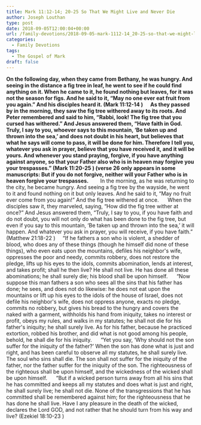 ```yaml
---
title: Mark 11:12-14; 20-25 So That We Might Live and Never Die
author: Joseph Louthan
type: post
date: 2018-09-05T12:00:04+00:00
url: /family-devotions/2018-09-05-mark-1112-14_20-25-so-that-we-might-liv.md/
categories:
  - Family Devotions
tags:
  - The Gospel of Mark
draft: false
---
```

**On the following day, when they came from Bethany, he was hungry. And seeing in the distance a fig tree in leaf, he went to see if he could find anything on it. When he came to it, he found nothing but leaves, for it was not the season for figs. And he said to it, “May no one ever eat fruit from you again.” And his disciples heard it.
(Mark 11:12-14 )
     As they passed by in the morning, they saw the fig tree withered away to its roots. And Peter remembered and said to him, “Rabbi, look! The fig tree that you cursed has withered.” And Jesus answered them, “Have faith in God. Truly, I say to you, whoever says to this mountain, ‘Be taken up and thrown into the sea,’ and does not doubt in his heart, but believes that what he says will come to pass, it will be done for him. Therefore I tell you, whatever you ask in prayer, believe that you have received it, and it will be yours. And whenever you stand praying, forgive, if you have anything against anyone, so that your Father also who is in heaven may forgive you your trespasses.”
(Mark 11:20-25 ) (verse 26 only appears in some manuscripts: But if you do not forgive, neither will your Father who is in heaven forgive your trespasses.**
 
     In the morning, as he was returning to the city, he became hungry. And seeing a fig tree by the wayside, he went to it and found nothing on it but only leaves. And he said to it, “May no fruit ever come from you again!” And the fig tree withered at once.
     When the disciples saw it, they marveled, saying, “How did the fig tree wither at once?” And Jesus answered them, “Truly, I say to you, if you have faith and do not doubt, you will not only do what has been done to the fig tree, but even if you say to this mountain, ‘Be taken up and thrown into the sea,’ it will happen. And whatever you ask in prayer, you will receive, if you have faith.”
(Matthew 21:18-22 )     “If he fathers a son who is violent, a shedder of blood, who does any of these things (though he himself did none of these things), who even eats upon the mountains, defiles his neighbor's wife, oppresses the poor and needy, commits robbery, does not restore the pledge, lifts up his eyes to the idols, commits abomination, lends at interest, and takes profit; shall he then live? He shall not live. He has done all these abominations; he shall surely die; his blood shall be upon himself.
     “Now suppose this man fathers a son who sees all the sins that his father has done; he sees, and does not do likewise: he does not eat upon the mountains or lift up his eyes to the idols of the house of Israel, does not defile his neighbor's wife, does not oppress anyone, exacts no pledge, commits no robbery, but gives his bread to the hungry and covers the naked with a garment, withholds his hand from iniquity, takes no interest or profit, obeys my rules, and walks in my statutes; he shall not die for his father's iniquity; he shall surely live. As for his father, because he practiced extortion, robbed his brother, and did what is not good among his people, behold, he shall die for his iniquity.
     “Yet you say, ‘Why should not the son suffer for the iniquity of the father?’ When the son has done what is just and right, and has been careful to observe all my statutes, he shall surely live. The soul who sins shall die. The son shall not suffer for the iniquity of the father, nor the father suffer for the iniquity of the son. The righteousness of the righteous shall be upon himself, and the wickedness of the wicked shall be upon himself.
     “But if a wicked person turns away from all his sins that he has committed and keeps all my statutes and does what is just and right, he shall surely live; he shall not die. None of the transgressions that he has committed shall be remembered against him; for the righteousness that he has done he shall live. Have I any pleasure in the death of the wicked, declares the Lord GOD, and not rather that he should turn from his way and live?
(Ezekiel 18:10-23 )
